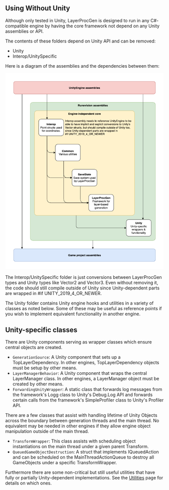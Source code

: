 ## Using Without Unity

Although only tested in Unity, LayerProcGen is designed to run in any C#-compatible engine by having the core framework not depend on any Unity assemblies or API.

The contents of these folders depend on Unity API and can be removed:

* Unity
* Interop/UnitySpecific

Here is a diagram of the assemblies and the dependencies between them:

![Diagram of Runevision assemblies.](RunevisionAssemblies.png)

The Interop/UnitySpecific folder is just conversions between LayerProcGen types and Unity types like Vector2 and Vector3. Even without removing it, the code should still compile outside of Unity since Unity-dependent parts are wrapped in #if UNITY_2019_4_OR_NEWER.

The Unity folder contains Unity engine hooks and utilities in a variety of classes as noted below. Some of these may be useful as reference points if you wish to implement equivalent functionality in another engine.

## Unity-specific classes

There are Unity components serving as wrapper classes which ensure central objects are created.

* `GenerationSource`: A Unity component that sets up a TopLayerDependency. In other engines, TopLayerDependency objects must be setup by other means.
* `LayerManagerBehavior`: A Unity component that wraps the central LayerManager class. In other engines, a LayerManager object must be created by other means.
* `ForwardingUnityWrapper`: A static class that forwards log messages from the framework's Logg class to Unity's Debug.Log API and forwards certain calls from the framework's SimpleProfiler class to Unity's Profiler API.

There are a few classes that assist with handling lifetime of Unity Objects across the boundary between generation threads and the main thread. No equivalent may be needed in other engines if they allow engine object manipulation outside of the main thread.

* `TransformWrapper`: This class assists with scheduling object instantiations on the main thread under a given parent Transform.
* `QueuedGameObjectDestruction`: A struct that implements IQueuedAction and can be scheduled on the MainThreadActionQueue to destroy all GameObjects under a specific TransformWrapper.

Furthermore there are some non-critical but still useful utilities that have fully or partially Unity-dependent implementations. See the [Utilities](Utilities.md) page for details on which ones.
